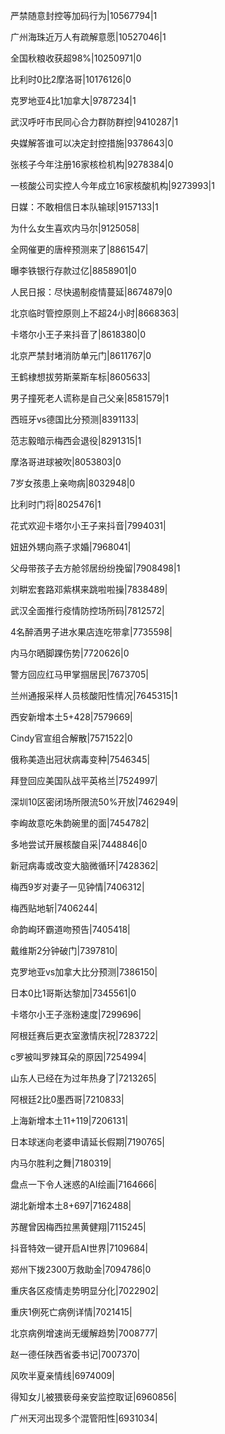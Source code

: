 严禁随意封控等加码行为|10567794|1

广州海珠近万人有疏解意愿|10527046|1

全国秋粮收获超98%|10250971|0

比利时0比2摩洛哥|10176126|0

克罗地亚4比1加拿大|9787234|1

武汉呼吁市民同心合力群防群控|9410287|1

央媒解答谁可以决定封控措施|9378643|0

张核子今年注册16家核检机构|9278384|0

一核酸公司实控人今年成立16家核酸机构|9273993|1

日媒：不敢相信日本队输球|9157133|1

为什么女生喜欢内马尔|9125058|

全网催更的唐梓预测来了|8861547|

曝李铁银行存款过亿|8858901|0

人民日报：尽快遏制疫情蔓延|8674879|0

北京临时管控原则上不超24小时|8668363|

卡塔尔小王子来抖音了|8618380|0

北京严禁封堵消防单元门|8611767|0

王鹤棣想拔劳斯莱斯车标|8605633|

男子撞死老人谎称是自己父亲|8581579|1

西班牙vs德国比分预测|8391133|

范志毅暗示梅西会退役|8291315|1

摩洛哥进球被吹|8053803|0

7岁女孩患上亲吻病|8032948|0

比利时门将|8025476|1

花式欢迎卡塔尔小王子来抖音|7994031|

妞妞外甥向燕子求婚|7968041|

父母带孩子去方舱邻居纷纷挽留|7908498|1

刘畊宏套路邓紫棋来跳啦啦操|7838489|

武汉全面推行疫情防控场所码|7812572|

4名醉酒男子进水果店连吃带拿|7735598|

内马尔晒脚踝伤势|7720626|0

警方回应红马甲掌掴居民|7673705|

兰州通报采样人员核酸阳性情况|7645315|1

西安新增本土5+428|7579669|

Cindy官宣组合解散|7571522|0

俄称美造出冠状病毒变种|7546345|

拜登回应美国队战平英格兰|7524997|

深圳10区密闭场所限流50%开放|7462949|

李峋故意吃朱韵碗里的面|7454782|

多地尝试开展核酸自采|7448846|0

新冠病毒或改变大脑微循环|7428362|

梅西9岁对妻子一见钟情|7406312|

梅西贴地斩|7406244|

命韵峋环霸道吻预告|7405418|

戴维斯2分钟破门|7397810|

克罗地亚vs加拿大比分预测|7386150|

日本0比1哥斯达黎加|7345561|0

卡塔尔小王子涨粉速度|7299696|

阿根廷赛后更衣室激情庆祝|7283722|

c罗被叫罗辣耳朵的原因|7254994|

山东人已经在为过年热身了|7213265|

阿根廷2比0墨西哥|7210833|

上海新增本土11+119|7206131|

日本球迷向老婆申请延长假期|7190765|

内马尔胜利之舞|7180319|

盘点一下令人迷惑的AI绘画|7164666|

湖北新增本土8+697|7162488|

苏醒曾因梅西拉黑黄健翔|7115245|

抖音特效一键开启AI世界|7109684|

郑州下拨2300万救助金|7094786|0

重庆各区疫情走势明显分化|7022902|

重庆1例死亡病例详情|7021415|

北京病例增速尚无缓解趋势|7008777|

赵一德任陕西省委书记|7007370|

风吹半夏亲情线|6974009|

得知女儿被猥亵母亲安监控取证|6960856|

广州天河出现多个混管阳性|6931034|

